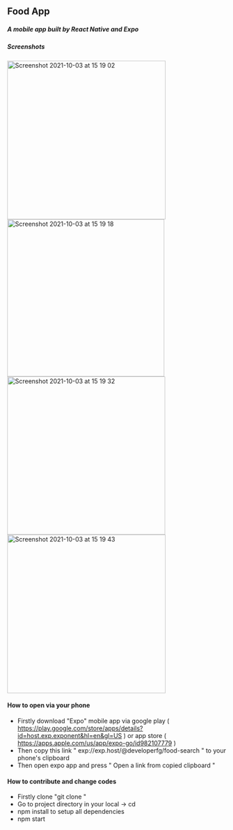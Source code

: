 ## Food App

##### A mobile app built by React Native and Expo

##### Screenshots

<img width="364" alt="Screenshot 2021-10-03 at 15 19 02" src="https://user-images.githubusercontent.com/47864126/135753408-739f1928-4760-4416-9e08-4af55ce7c885.png">

<img width="361" alt="Screenshot 2021-10-03 at 15 19 18" src="https://user-images.githubusercontent.com/47864126/135753412-b379f41e-ee3a-4f2e-89ae-e18403799121.png">

<img width="363" alt="Screenshot 2021-10-03 at 15 19 32" src="https://user-images.githubusercontent.com/47864126/135753414-28685f40-d5d3-4b4e-ae72-87e2de196bc2.png">

<img width="364" alt="Screenshot 2021-10-03 at 15 19 43" src="https://user-images.githubusercontent.com/47864126/135753415-c7d3b251-2e05-4d8f-ad30-897b92322d20.png">

#### How to open via your phone

- Firstly download "Expo" mobile app via google play ( https://play.google.com/store/apps/details?id=host.exp.exponent&hl=en&gl=US ) or app store ( https://apps.apple.com/us/app/expo-go/id982107779 )
- Then copy this link " exp://exp.host/@developerfg/food-search " to your phone's clipboard
- Then open expo app and press " Open a link from copied clipboard "  

#### How to contribute and change codes

- Firstly clone "git clone <Repo directory>"
- Go to project directory in your local -> cd <project directory>
- npm install to setup all dependencies
- npm start
